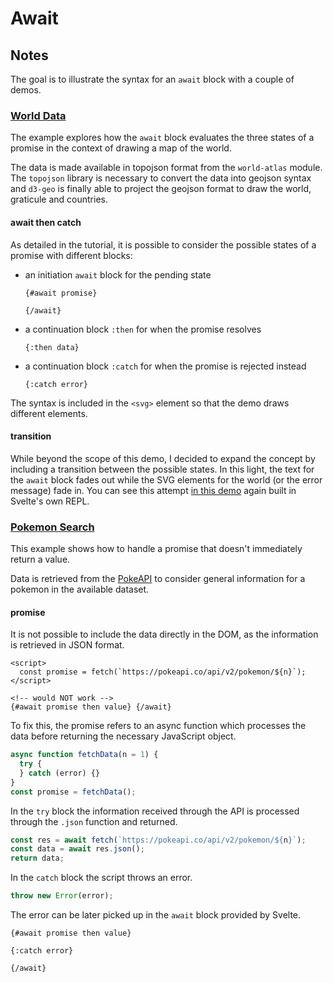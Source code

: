 # Await

## Notes

The goal is to illustrate the syntax for an `await` block with a couple of demos.

### [World Data](https://svelte.dev/repl/9435f7a61ec94c1795d21db886baa680?version=3.38.1)

The example explores how the `await` block evaluates the three states of a promise in the context of drawing a map of the world.

The data is made available in topojson format from the `world-atlas` module. The `topojson` library is necessary to convert the data into geojson syntax and `d3-geo` is finally able to project the geojson format to draw the world, graticule and countries.

#### await then catch

As detailed in the tutorial, it is possible to consider the possible states of a promise with different blocks:

- an initiation `await` block for the pending state

  ```svelte
  {#await promise}

  {/await}
  ```

- a continuation block `:then` for when the promise resolves

  ```svelte
  {:then data}
  ```

- a continuation block `:catch` for when the promise is rejected instead

  ```svelte
  {:catch error}
  ```

The syntax is included in the `<svg>` element so that the demo draws different elements.

#### transition

While beyond the scope of this demo, I decided to expand the concept by including a transition between the possible states. In this light, the text for the `await` block fades out while the SVG elements for the world (or the error message) fade in. You can see this attempt [in this demo](https://svelte.dev/repl/9435f7a61ec94c1795d21db886baa680?version=3.38.1) again built in Svelte's own REPL.

### [Pokemon Search](https://svelte.dev/repl/8593b0e8b60e4a78900ff4ff584a03a2?version=3.38.2)

This example shows how to handle a promise that doesn't immediately return a value.

Data is retrieved from the [PokeAPI](https://pokeapi.co) to consider general information for a pokemon in the available dataset.

#### promise

It is not possible to include the data directly in the DOM, as the information is retrieved in JSON format.

```svelte
<script>
  const promise = fetch(`https://pokeapi.co/api/v2/pokemon/${n}`);
</script>

<!-- would NOT work -->
{#await promise then value} {/await}
```

To fix this, the promise refers to an async function which processes the data before returning the necessary JavaScript object.

```js
async function fetchData(n = 1) {
  try {
  } catch (error) {}
}
const promise = fetchData();
```

In the `try` block the information received through the API is processed through the `.json` function and returned.

```js
const res = await fetch(`https://pokeapi.co/api/v2/pokemon/${n}`);
const data = await res.json();
return data;
```

In the `catch` block the script throws an error.

```js
throw new Error(error);
```

The error can be later picked up in the `await` block provided by Svelte.

```svelte
{#await promise then value}

{:catch error}

{/await}
```
